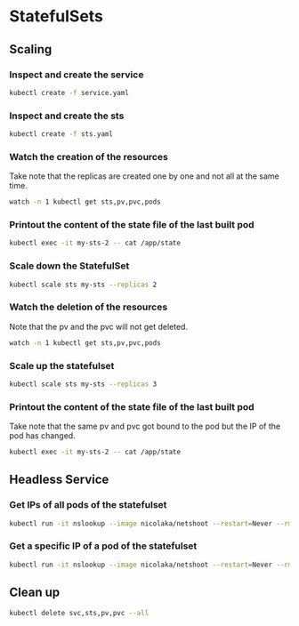 # StatefulSets

## Scaling

### Inspect and create the service

```bash
kubectl create -f service.yaml
```

### Inspect and create the sts

```bash
kubectl create -f sts.yaml
```

### Watch the creation of the resources

Take note that the replicas are created one by one and not all at the same time.

```bash
watch -n 1 kubectl get sts,pv,pvc,pods
```

### Printout the content of the state file of the last built pod

```bash
kubectl exec -it my-sts-2 -- cat /app/state
```

### Scale down the StatefulSet

```bash
kubectl scale sts my-sts --replicas 2
```

### Watch the deletion of the resources

Note that the pv and the pvc will not get deleted.

```bash
watch -n 1 kubectl get sts,pv,pvc,pods
```

### Scale up the statefulset

```bash
kubectl scale sts my-sts --replicas 3
```

### Printout the content of the state file of the last built pod

Take note that the same pv and pvc got bound to the pod but the IP of the pod has changed. 

```bash
kubectl exec -it my-sts-2 -- cat /app/state
```

## Headless Service

### Get IPs of all pods of the statefulset

```bash
kubectl run -it nslookup --image nicolaka/netshoot --restart=Never --rm -- nslookup my-service
```

### Get a specific IP of a pod of the statefulset
```bash
kubectl run -it nslookup --image nicolaka/netshoot --restart=Never --rm -- nslookup my-sts-0.my-service
```

## Clean up
```bash
kubectl delete svc,sts,pv,pvc --all
```
